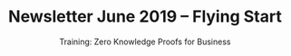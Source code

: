 ---
layout: "post"
title: "Newsletter June 2019 – Flying Start"
subtitle: "Training: Zero Knowledge Proofs for Business"
image: "default.jpg"
category: "News"
tags: ["Zero-knowledge proofs", "Newsletter"]
link:
  type: "newsletter"
  url: " http://mailchi.mp/appliedblockchain/newsletter-072019"
---